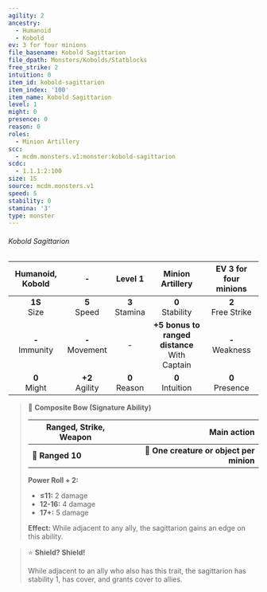 ```yaml
---
agility: 2
ancestry:
  - Humanoid
  - Kobold
ev: 3 for four minions
file_basename: Kobold Sagittarion
file_dpath: Monsters/Kobolds/Statblocks
free_strike: 2
intuition: 0
item_id: kobold-sagittarion
item_index: '100'
item_name: Kobold Sagittarion
level: 1
might: 0
presence: 0
reason: 0
roles:
  - Minion Artillery
scc:
  - mcdm.monsters.v1:monster:kobold-sagittarion
scdc:
  - 1.1.1:2:100
size: 1S
source: mcdm.monsters.v1
speed: 5
stability: 0
stamina: '3'
type: monster
---
```


###### Kobold Sagittarion

|  Humanoid, Kobold   |          -          |      Level 1       |                 Minion Artillery                  | EV 3 for four minions  |
| :-----------------: | :-----------------: | :----------------: | :-----------------------------------------------: | :--------------------: |
|  **1S**<br/> Size   |  **5**<br/> Speed   | **3**<br/> Stamina |               **0**<br/> Stability                | **2**<br/> Free Strike |
| **-**<br/> Immunity | **-**<br/> Movement |         -          | **+5 bonus to ranged distance**<br/> With Captain |  **-**<br/> Weakness   |
|  **0**<br/> Might   | **+2**<br/> Agility | **0**<br/> Reason  |               **0**<br/> Intuition                |  **0**<br/> Presence   |

<!-- -->
> 🏹 **Composite Bow (Signature Ability)**
>
> | **Ranged, Strike, Weapon** |                          **Main action** |
> | -------------------------- | ---------------------------------------: |
> | **📏 Ranged 10**           | **🎯 One creature or object per minion** |
>
> **Power Roll + 2:**
>
> - **≤11:** 2 damage
> - **12-16:** 4 damage
> - **17+:** 5 damage
>
> **Effect:** While adjacent to any ally, the sagittarion gains an edge on this ability.

<!-- -->
> ⭐️ **Shield? Shield!**
>
> While adjacent to an ally who also has this trait, the sagittarion has stability 1, has cover, and grants cover to allies.
